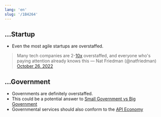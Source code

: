 ```yaml
---
lang: 'en'
slug: '/1B4264'
---
```


## ...Startup

- Even the most agile startups are overstaffed.

> Many tech companies are 2-[10x](./../.././docs/pages/10x.md) overstaffed, and everyone who's paying attention already knows this — Nat Friedman (@natfriedman)
> <a href="https://twitter.com/natfriedman/status/1585399067906932736?ref_src=twsrc%5Etfw">October 26, 2022</a>

## ...Government

- Governments are definitely overstaffed.
- This could be a potential answer to [Small Government vs Big Government](./../.././docs/pages/Small%20Government%20vs%20Big%20Government.md)
- Governmental services should also conform to the [API Economy](./../.././docs/pages/API%20Economy.md)

<head>
  <html lang="en-US"/>
</head>
